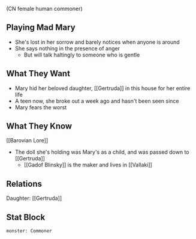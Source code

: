 (CN female human commoner)
## Playing Mad Mary
- She's lost in her sorrow and barely notices when anyone is around
- She says nothing in the presence of anger
	- But will talk haltingly to someone who is gentle

## What They Want
- Mary hid her beloved daughter, [[Gertruda]] in this house for her entire life
- A teen now, she broke out a week ago and hasn't been seen since
- Mary fears the worst


## What They Know
[[Barovian Lore]]
- The doll she's holding was Mary's as a child, and was passed down to [[Gertruda]]
	- [[Gadof Blinsky]] is the maker and lives in [[Vallaki]]

## Relations
Daughter: [[Gertruda]]

## Stat Block

```statblock
monster: Commoner
```

```dataviewjs
```